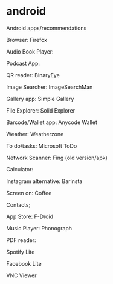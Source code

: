 # android
Android apps/recommendations


Browser: Firefox

Audio Book Player: 

Podcast App:

QR reader: BinaryEye

Image Searcher: ImageSearchMan

Gallery app: Simple Gallery

File Explorer: Solid Explorer

Barcode/Wallet app: Anycode Wallet

Weather: Weatherzone

To do/tasks: Microsoft ToDo

Network Scanner: Fing (old version/apk)

Calculator: 

Instagram alternative: Barinsta

Screen on: Coffee

Contacts; 

App Store: F-Droid

Music Player: Phonograph

PDF reader: 

Spotify Lite

Facebook Lite

VNC Viewer

